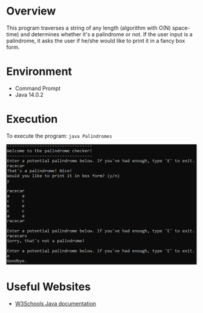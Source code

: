 # Overview
This program traverses a string of any length (algorithm with O(N) space-time) and determines whether it's a palindrome or not. 
If the user input is a palindrome, it asks the user if he/she would like to print it in a fancy
box form.

# Environment
* Command Prompt
* Java 14.0.2
# Execution
To execute the program: `java Palindromes`

![Screenshot demonstrating the user input and special print method](/src/palindromes1.png)

# Useful Websites
* [W3Schools Java documentation](https://www.w3schools.com/java/default.asp)
